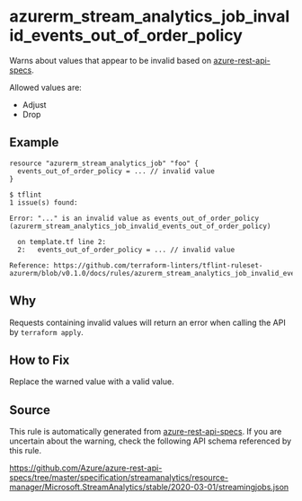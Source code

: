 <!--- This file generated by `tools/apispec-rule-gen/main.go`. DO NOT EDIT --->

# azurerm_stream_analytics_job_invalid_events_out_of_order_policy

Warns about values that appear to be invalid based on [azure-rest-api-specs](https://github.com/Azure/azure-rest-api-specs).

Allowed values are:
- Adjust
- Drop

## Example

```hcl
resource "azurerm_stream_analytics_job" "foo" {
  events_out_of_order_policy = ... // invalid value
}
```

```
$ tflint
1 issue(s) found:

Error: "..." is an invalid value as events_out_of_order_policy (azurerm_stream_analytics_job_invalid_events_out_of_order_policy)

  on template.tf line 2:
  2:   events_out_of_order_policy = ... // invalid value

Reference: https://github.com/terraform-linters/tflint-ruleset-azurerm/blob/v0.1.0/docs/rules/azurerm_stream_analytics_job_invalid_events_out_of_order_policy.md

```

## Why

Requests containing invalid values will return an error when calling the API by `terraform apply`.

## How to Fix

Replace the warned value with a valid value.

## Source

This rule is automatically generated from [azure-rest-api-specs](https://github.com/Azure/azure-rest-api-specs). If you are uncertain about the warning, check the following API schema referenced by this rule.

https://github.com/Azure/azure-rest-api-specs/tree/master/specification/streamanalytics/resource-manager/Microsoft.StreamAnalytics/stable/2020-03-01/streamingjobs.json
